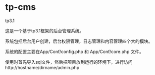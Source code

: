 # tp-cms
tp3.1

这是一个基于tp3.1框架的后台管理系统。

系统包括后台用户创建，后台权限管理，日志管理和内容管理四个大的模块。

系统的配置主要在App/Conf/config.php  和 App/Conf/core.php 文件。

使用时首先导入sql文件，然后把项目放到运行的环境下，进行访问http://hostname/dirname/admin.php

